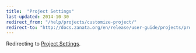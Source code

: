 ```yaml
---
title:  "Project Settings"
last-updated: 2014-10-30
redirect_from: "/help/projects/customize-project/"
redirect-to: "http://docs.zanata.org/en/release/user-guide/projects/project-settings/"
---
```


Redirecting to [Project Settings](http://docs.zanata.org/en/release/user-guide/projects/project-settings/).